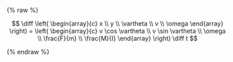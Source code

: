 {% raw %} 

$$
\diff \left(
    \begin{array}{c}
        x \\
        y \\
        \vartheta \\
        v \\
        \omega 
    \end{array}
    \right) = \left(
    \begin{array}{c}
        v \cos \vartheta \\
        v \sin \vartheta \\
        \omega \\
        \frac{F}{m} \\ 
        \frac{M}{I}
    \end{array}
    \right) \diff t
$$

{% endraw %} 
